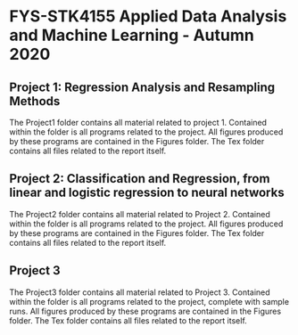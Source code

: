 # FYS-STK4155 Applied Data Analysis and Machine Learning - Autumn 2020
## Project 1: Regression Analysis and Resampling Methods
The Project1 folder contains all material related to project 1. Contained within the folder is all programs related to the project. All figures produced by these programs are contained in the Figures folder. The Tex folder contains all files related to the report itself.

## Project 2: Classification and Regression, from linear and logistic regression to neural networks
The Project2 folder contains all material related to Project 2. Contained within the folder is all programs related to the project. All figures produced by these programs are contained in the Figures folder. The Tex folder contains all files related to the report itself. 

## Project 3 
The Project3 folder contains all material related to Project 3. Contained within the folder is all programs related to the project, complete with sample runs. All figures produced by these programs are contained in the Figures folder. The Tex folder contains all files related to the report itself. 
